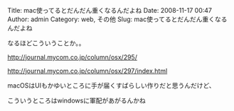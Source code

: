 Title: mac使ってるとだんだん重くなるんだよね
Date: 2008-11-17 00:47
Author: admin
Category: web, その他
Slug: mac使ってるとだんだん重くなるんだよね

<div>

なるほどこういうことか。。

</div>

<div>

<http://journal.mycom.co.jp/column/osx/295/>

</div>

[http://journal.mycom.co.jp/column/osx/297/index.html  
](http://journal.mycom.co.jp/column/osx/297/index.html)

<div>

macOSはUIもかゆいところに手が届くすばらしい作りだと思うんだけど、

</div>

<div>

こういうところはwindowsに軍配があがるんかね

</div>
